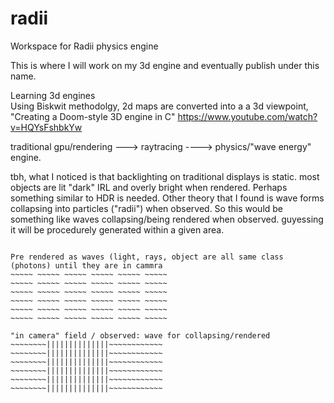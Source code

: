 # radii



Workspace for Radii physics engine

This is where I will work on my 3d engine and eventually publish under this name.

Learning 3d engines <br>
Using Biskwit methodolgy, 2d maps are converted into a a 3d viewpoint, "Creating a Doom-style 3D engine in C" https://www.youtube.com/watch?v=HQYsFshbkYw</p>

traditional gpu/rendering ---> raytracing ----> physics/"wave energy" engine.

tbh, what I noticed is that backlighting on traditional displays is static. most objects are lit "dark" IRL and overly bright when rendered. Perhaps something similar to HDR is needed. Other theory that I found is wave forms collapsing into particles ("radii") when observed. So this would be something like waves collapsing/being rendered when observed. guyessing it will be procedurely generated within a given area.

~~~~~ Waves | radii

Pre rendered as waves (light, rays, object are all same class (photons) until they are in cammra
~~~~~ ~~~~~ ~~~~~ ~~~~~ ~~~~~ ~~~~~ 
~~~~~ ~~~~~ ~~~~~ ~~~~~ ~~~~~ ~~~~~ 
~~~~~ ~~~~~ ~~~~~ ~~~~~ ~~~~~ ~~~~~ 
~~~~~ ~~~~~ ~~~~~ ~~~~~ ~~~~~ ~~~~~ 
~~~~~ ~~~~~ ~~~~~ ~~~~~ ~~~~~ ~~~~~ 
~~~~~ ~~~~~ ~~~~~ ~~~~~ ~~~~~ ~~~~~ 

"in camera" field / observed: wave for collapsing/rendered 
~~~~~~~~||||||||||||||~~~~~~~~~~~~
~~~~~~~~||||||||||||||~~~~~~~~~~~~
~~~~~~~~||||||||||||||~~~~~~~~~~~~
~~~~~~~~||||||||||||||~~~~~~~~~~~~
~~~~~~~~||||||||||||||~~~~~~~~~~~~
~~~~~~~~||||||||||||||~~~~~~~~~~~~

